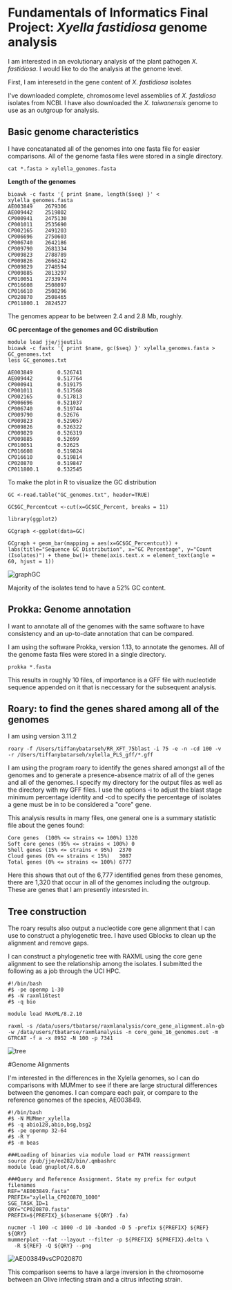 # Fundamentals of Informatics Final Project: *Xyella fastidiosa* genome analysis

I am interested in an evolutionary analysis of the plant pathogen *X. fastidiosa*. I would like to do the analysis at the genome level.

First, I am interesetd in the gene content of *X. fastidiosa* isolates

I've downloaded complete, chromosome level assemblies of *X. fastdiosa* isolates from NCBI. I have also downloaded the *X. taiwanensis* genome to use as an outgroup for analysis.

## Basic genome characteristics

I have concatanated all of the genomes into one fasta file for easier comparisons. All of the genome fasta files were stored in a single directory.

```
cat *.fasta > xylella_genomes.fasta
```

**Length of the genomes**

```
bioawk -c fastx '{ print $name, length($seq) }' < xylella_genomes.fasta
AE003849	2679306
AE009442	2519802
CP000941	2475130
CP001011	2535690
CP002165	2491203
CP006696	2750603
CP006740	2642186
CP009790	2681334
CP009823	2788789
CP009826	2666242
CP009829	2748594
CP009885	2813297
CP010051	2733974
CP016608	2508097
CP016610	2508296
CP020870	2508465
CP011800.1	2824527
```

The genomes appear to be between 2.4 and 2.8 Mb, roughly.


**GC percentage of the genomes and GC distribution**

```
module load jje/jjeutils
bioawk -c fastx '{ print $name, gc($seq) }' xylella_genomes.fasta > GC_genomes.txt
less GC_genomes.txt

AE003849        0.526741
AE009442        0.517764
CP000941        0.519175
CP001011        0.517568
CP002165        0.517813
CP006696        0.521037
CP006740        0.519744
CP009790        0.52676
CP009823        0.529057
CP009826        0.526322
CP009829        0.526319
CP009885        0.52699
CP010051        0.52625
CP016608        0.519824
CP016610        0.519814
CP020870        0.519847
CP011800.1      0.532545
```

To make the plot in R to visualize the GC distribution

```
GC <-read.table("GC_genomes.txt", header=TRUE)

GC$GC_Percentcut <-cut(x=GC$GC_Percent, breaks = 11)

library(ggplot2)

GCgraph <-ggplot(data=GC)

GCgraph + geom_bar(mapping = aes(x=GC$GC_Percentcut)) + labs(title="Sequence GC Distribution", x="GC Percentage", y="Count (Isolates)") + theme_bw()+ theme(axis.text.x = element_text(angle = 60, hjust = 1))

```

![graphGC](https://github.com/tiffanybatarseh/EE282_Final_Project/blob/master/Gc_xylella_11breaks.png?raw=true)

Majority of the isolates tend to have a 52% GC content.

## Prokka: Genome annotation

I want to annotate all of the genomes with the same software to have consistency and an up-to-date annotation that can be compared.

I am using the software Prokka, version 1.13, to annotate the genomes. All of the genome fasta files were stored in a single directory.

```
prokka *.fasta
```

This results in roughly 10 files, of importance is a GFF file with nucleotide sequence appended on it that is neccessary for the subsequent analysis. 

## Roary: to find the genes shared among all of the genomes

I am using version 3.11.2

```
roary -f /Users/tiffanybatarseh/RR_XFT_75blast -i 75 -e -n -cd 100 -v -r /Users/tiffanybatarseh/xylella_PLS_gff/*.gff
```

I am using the program roary to identify the genes shared amongst all of the genomes and to generate a presence-absence matrix of all of the genes and all of the genomes. I specify my directory for the output files as well as the directory with my GFF files. I use the options -i to adjust the blast stage minimum percentage identity and -cd to specify the percentage of isolates a gene must be in to be considered a "core" gene.

This analysis results in many files, one general one is a summary statistic file about the genes found:

```
Core genes	(100% <= strains <= 100%) 1320
Soft core genes	(95% <= strains < 100%)	0
Shell genes	(15% <= strains < 95%)	2370
Cloud genes	(0% <= strains < 15%)	3087
Total genes	(0% <= strains <= 100%)	6777
```

Here this shows that out of the 6,777 identified genes from these genomes, there are 1,320 that occur in all of the genomes including the outgroup. These are genes that I am presently intesrsted in. 

## Tree construction

The roary results also output a nucleotide core gene alignment that I can use to construct a phylogenetic tree. I have used Gblocks to clean up the alignment and remove gaps. 

I can construct a phylogenetic tree with RAXML using the core gene alignment to see the relationship among the isolates. I submitted the following as a job through the UCI HPC.

```
#!/bin/bash
#$ -pe openmp 1-30
#$ -N raxml16test
#$ -q bio

module load RAxML/8.2.10

raxml -s /data/users/tbatarse/raxmlanalysis/core_gene_alignment.aln-gb -w /data/users/tbatarse/raxmlanalysis -n core_gene_16_genomes.out -m GTRCAT -f a -x 8952 -N 100 -p 7341
```

![tree](https://github.com/tiffanybatarseh/EE282_Final_Project/blob/master/Tree_Raxml.png?raw=true)

#Genome Alignments

I'm interested in the differences in the Xylella genomes, so I can do comparisons with MUMmer to see if there are large structural differences between the genomes. I can compare each pair, or compare to the reference genomes of the species, AE003849.

```
#!/bin/bash
#$ -N MUMmer_xylella
#$ -q abio128,abio,bsg,bsg2
#$ -pe openmp 32-64
#$ -R Y
#$ -m beas

###Loading of binaries via module load or PATH reassignment
source /pub/jje/ee282/bin/.qmbashrc
module load gnuplot/4.6.0

###Query and Reference Assignment. State my prefix for output filenames
REF="AE003849.fasta"
PREFIX="xylella_CP020870_1000"
SGE_TASK_ID=1
QRY="CP020870.fasta"
PREFIX=${PREFIX}_$(basename ${QRY} .fa)

nucmer -l 100 -c 1000 -d 10 -banded -D 5 -prefix ${PREFIX} ${REF} ${QRY}
mummerplot --fat --layout --filter -p ${PREFIX} ${PREFIX}.delta \
  -R ${REF} -Q ${QRY} --png
  ```

![AE003849vsCP020870](https://github.com/tiffanybatarseh/EE282_Final_Project/blob/master/xylella_CP020870_1000_CP020870.fasta.png?raw=true)

This comparison seems to have a large inversion in the chromosome between an Olive infecting strain and a citrus infecting strain. 
